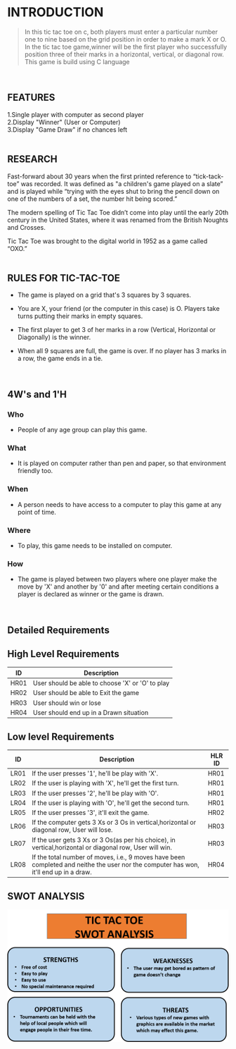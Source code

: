 # **INTRODUCTION**
>In this tic tac toe on c, both players must enter a particular number one to nine based on the grid position in order to make a mark X or O. In the tic tac toe game,winner will be the first player who successfully position three of their marks in a horizontal, vertical, or diagonal row. This game is build using C language
<br/>

## **FEATURES**

1.Single player with computer as second player
</br>
2.Display "Winner" (User or Computer)
</br>
3.Display "Game Draw" if no chances left
</br>
</br>

## **RESEARCH**
Fast-forward about 30 years when the first printed reference to “tick-tack-toe” was recorded. It was defined as "a children's game played on a slate” and is played while “trying with the eyes shut to bring the pencil down on one of the numbers of a set, the number hit being scored.”

The modern spelling of Tic Tac Toe didn’t come into play until the early 20th century in the United States, where it was renamed from the British Noughts and Crosses. 

Tic Tac Toe was brought to the digital world in 1952 as a game called “OXO.”
</br>
</br>

## **RULES FOR TIC-TAC-TOE**

- The game is played on a grid that's 3 squares by 3 squares.

- You are X, your friend (or the computer in this case) is O. Players take turns putting their marks in empty squares.

- The first player to get 3 of her marks in a row (Vertical, Horizontal or Diagonally) is the winner.

-	When all 9 squares are full, the game is over. If no player has 3 marks in a row, the game ends in a tie.
</br>

## **4W's and 1'H**

### Who

- People of any age group can play this game.

### What

- It is played on computer rather than pen and paper, so that environment friendly too.

### When

- A person needs to have access to a computer to play this game at any point of time.

### Where

- To play, this game needs to be installed on computer.

### How

- The game is played between two players where one player make the move by 'X'  and another by '0' and after meeting certain conditions a player is declared as winner or the game is drawn.
<br/>

## **Detailed Requirements**

## **High Level Requirements**
| ID | Description | 
| ----- | ----- | 
| HR01 | User should be able to choose 'X' or 'O' to play |
| HR02 | User should be able to Exit the game |
| HR03 | User should win or lose|
| HR04 | User should end up in a Drawn situation|

## **Low level Requirements**
| ID | Description | HLR ID |
| ------ | --------- | ------ |
| LR01 | If the user presses '1', he'll be play with 'X'. | HR01 |
| LR02 | If the user is playing with 'X', he'll get the first turn. | HR01 |
| LR03 | If the user presses '2', he'll be play with 'O'. | HR01 |
| LR04 | If the user is playing with 'O', he'll get the second turn. | HR01 |
| LR05 | If the user presses '3', it'll exit the game. | HR02 |
| LR06 | If the computer gets 3 Xs or 3 Os in vertical,horizontal or diagonal row, User will lose. | HR03 |
| LR07 | If the user gets 3 Xs or 3 Os(as per his choice), in vertical,horizontal or diagonal row, User will win. | HR03 |
| LR08 | If the total number of moves, i.e., 9 moves have been completed and neithe the user nor the computer has won, it'll end up in a draw. | HR04 |


## **SWOT ANALYSIS**
![swot](swot.png)
